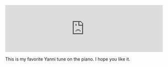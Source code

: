 <div class="alignleft"><iframe src="http://www.youtube.com/embed/7s8BJa2Mu_I" frameborder="0" height="auto" width="100%"></iframe></div>
<p>This is my favorite Yanni tune on the piano.  I hope you like it.</p>
<p><script type="text/javascript">amayorgaSetBg("video");</script></p>

